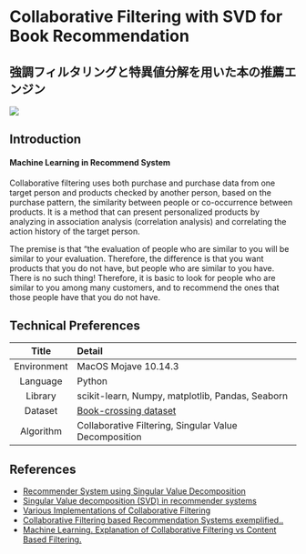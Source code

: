 # Collaborative Filtering with SVD for Book Recommendation
## 強調フィルタリングと特異値分解を用いた本の推薦エンジン
![](https://buildingrecommenders.files.wordpress.com/2015/11/matrix-factorisation.png?w=900)

## Introduction

#### Machine Learning in Recommend System

Collaborative filtering uses both purchase and purchase data from one target person and products checked by another person, based on the purchase pattern, the similarity between people or co-occurrence between products. It is a method that can present personalized products by analyzing in association analysis (correlation analysis) and correlating the action history of the target person. 

The premise is that “the evaluation of people who are similar to you will be similar to your evaluation. Therefore, the difference is that you want products that you do not have, but people who are similar to you have. There is no such thing! Therefore, it is basic to look for people who are similar to you among many customers, and to recommend the ones that those people have that you do not have.

## Technical Preferences

| Title | Detail |
|:-----------:|:------------------------------------------------|
| Environment | MacOS Mojave 10.14.3 |
| Language | Python |
| Library | scikit-learn, Numpy, matplotlib, Pandas, Seaborn |
| Dataset | [Book-crossing dataset ](http://www2.informatik.uni-freiburg.de/~cziegler/BX/) |
| Algorithm | Collaborative Filtering, Singular Value Decomposition |

## References

- [Recommender System using Singular Value Decomposition](http://rstudio-pubs-static.s3.amazonaws.com/335300_11d40bf12d8940f78d9661b3c63150dc.html)
- [Singular Value decomposition (SVD) in recommender systems](https://medium.com/@m_n_malaeb/singular-value-decomposition-svd-in-recommender-systems-for-non-math-statistics-programming-4a622de653e9)
- [Various Implementations of Collaborative Filtering](https://towardsdatascience.com/various-implementations-of-collaborative-filtering-100385c6dfe0)
- [Collaborative Filtering based Recommendation Systems exemplified..](https://towardsdatascience.com/collaborative-filtering-based-recommendation-systems-exemplified-ecbffe1c20b1)
- [Machine Learning. Explanation of Collaborative Filtering vs Content Based Filtering.](https://codeburst.io/explanation-of-recommender-systems-in-information-retrieval-13077e1d916c)
